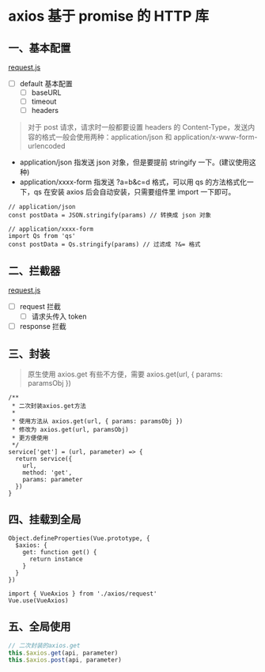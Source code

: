 # axios 基于 promise 的 HTTP 库

## 一、基本配置

[request.js](./request.js)

- [ ] default 基本配置
  - [ ] baseURL
  - [ ] timeout
  - [ ] headers

> 对于 post 请求，请求时一般都要设置 headers 的 Content-Type，发送内容的格式一般会使用两种：application/json 和 application/x-www-form-urlencoded

- application/json 指发送 json 对象，但是要提前 stringify 一下。(建议使用这种)
- application/xxxx-form 指发送 ?a=b&c=d 格式，可以用 qs 的方法格式化一下，qs 在安装 axios 后会自动安装，只需要组件里 import 一下即可。

```es6
// application/json
const postData = JSON.stringify(params) // 转换成 json 对象

// application/xxxx-form
import Qs from 'qs'
const postData = Qs.stringify(params) // 过滤成 ?&= 格式
```

## 二、拦截器

[request.js](./request.js)

- [ ] request 拦截
  - [ ] 请求头传入 token
- [ ] response 拦截

## 三、封装

> 原生使用 axios.get 有些不方便，需要 axios.get(url, { params: paramsObj })

```es6 [](./request.js)
/**
 * 二次封装axios.get方法
 *
 * 使用方法从 axios.get(url, { params: paramsObj })
 * 修改为 axios.get(url, paramsObj)
 * 更方便使用
 */
service['get'] = (url, parameter) => {
  return service({
    url,
    method: 'get',
    params: parameter
  })
}
```

## 四、挂载到全局

```es6 [](./axios.js)
Object.defineProperties(Vue.prototype, {
  $axios: {
    get: function get() {
      return instance
    }
  }
})
```

```es6 [](./../main.js)
import { VueAxios } from './axios/request'
Vue.use(VueAxios)
```

## 五、全局使用

```js
// 二次封装的axios.get
this.$axios.get(api, parameter)
this.$axios.post(api, parameter)
```
